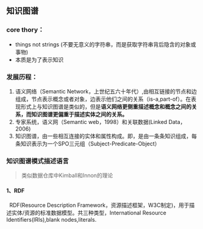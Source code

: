 ## 知识图谱

### core thory：

* things not strings (不要无意义的字符串，而是获取字符串背后隐含的对象或事物)
* 本质是为了表示知识



### 发展历程：

1. 语义网络（Semantic Network，上世纪五六十年代）,由相互链接的节点和边组成，节点表示概念或者对象，边表示他们之间的关系（is-a,part-of）。在表现形式上与知识图谱是类似的，但是**语义网络更侧重描述概念和概念之间的关系，而知识图谱更偏重于描述实体之间的关系。**
2. 专家系统，语义网（Semantic web，1998）和关联数据(Linked Data，2006)
3. 知识图谱，由一些相互连接的实体和属性构成。即，是由一条条知识组成，每条知识表示为一个SPO三元组（Subject-Predicate-Object）


### 知识图谱模式描述语言
>类似数据仓库中Kimball和Innon的理论

#### 1、RDF
&nbsp;    RDF(Resource Description Framework，资源描述框架，W3C制定)，用于描述实体/资源的标准数据模型。共三种类型，International Resource Identifiers(IRIs),blank nodes,literals.


